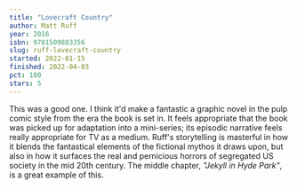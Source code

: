 ```yaml
---
title: "Lovecraft Country"
author: Matt Ruff
year: 2016
isbn: 9781509883356
slug: ruff-lovecraft-country
started: 2022-01-15
finished: 2022-04-03
pct: 100
stars: 5
---
```


This was a good one. I think it'd make a fantastic a graphic novel in the pulp comic style from the era the book is set in. It feels appropriate that the book was picked up for adaptation into a mini-series; its episodic narrative feels really appropriate for TV as a medium. Ruff's storytelling is masterful in how it blends the fantastical elements of the fictional mythos it draws upon, but also in how it surfaces the real and pernicious horrors of segregated US society in the mid 20th century. The middle chapter, <em>"Jekyll in Hyde Park"</em>, is a great example of this.
